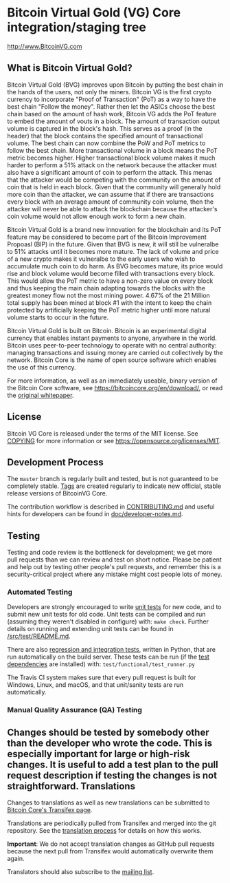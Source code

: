 Bitcoin Virtual Gold (VG) Core integration/staging tree
=====================================

http://www.BitcoinVG.com

What is Bitcoin Virtual Gold?
----------------

Bitcoin Virtual Gold (BVG) improves upon Bitcoin by putting the best chain in the hands of the users, 
not only the miners. Bitcoin VG is the first crypto currency to incorporate "Proof of Transaction" (PoT) as a 
way to have the best chain "Follow the money". Rather then let the ASICs choose the best chain based on the 
amount of hash work, Bitcoin VG adds the PoT feature to embed the amount of vouts in a block. The amount of 
transaction output volume is captured in the block's hash. This serves as a proof (in the header) that the 
block contains the specified amount of transactional volume. The best chain can now combine the PoW and PoT 
metrics to follow the best chain. More transactional volume in a block means the PoT metric becomes higher. 
Higher transactional block volume makes it much harder to perform a 51% attack on the network because the 
attacker must also have a significant amount of coin to perform the attack. This menas that the attacker 
would be competing with the community on the amount of coin that is held in each block. Given that the 
community will generally hold more coin than the attacker, we can assume that if there are transactions 
every block with an average amount of community coin volume, then the attacker will never be able to 
attack the blockchain because the attacker's coin volume would not allow enough work to form a new chain.

Bitcoin Virtual Gold is a brand new innovation for the blockchain and its PoT feature may be considered to 
become part of the Bitcoin Improvement Propoasl (BIP) in the future. Given that BVG is new, it will still
be vulneralbe to 51% attacks until it becomes more mature. The lack of volume and price of a new crypto
makes it vulneralbe to the early users who wish to accumulate much coin to do harm. As BVG becomes mature,
its price would rise and block volume would become filled with transactions every block. This would allow
the PoT metric to have a non-zero value on every block and thus keeping the main chain adapting towards
the blocks with the greatest money flow not the most mining power. 4.67% of the 21 Million total supply 
has been mined at block #1 with the intent to keep the chain protected by artificially keeping the PoT 
metric higher until more natural volume starts to occur in the future.


Bitcoin Virtual Gold is built on Bitcoin.
Bitcoin is an experimental digital currency that enables instant payments to
anyone, anywhere in the world. Bitcoin uses peer-to-peer technology to operate
with no central authority: managing transactions and issuing money are carried
out collectively by the network. Bitcoin Core is the name of open source
software which enables the use of this currency.

For more information, as well as an immediately useable, binary version of
the Bitcoin Core software, see https://bitcoincore.org/en/download/, or read the
[original whitepaper](https://bitcoincore.org/bitcoin.pdf).

License
-------

Bitcoin VG Core is released under the terms of the MIT license. See [COPYING](COPYING) for more
information or see https://opensource.org/licenses/MIT.

Development Process
-------------------

The `master` branch is regularly built and tested, but is not guaranteed to be
completely stable. [Tags](https://github.com/BitcoinVG/BitcoinVG/tags) are created
regularly to indicate new official, stable release versions of BitcoinVG Core.

The contribution workflow is described in [CONTRIBUTING.md](CONTRIBUTING.md)
and useful hints for developers can be found in [doc/developer-notes.md](doc/developer-notes.md).

Testing
-------

Testing and code review is the bottleneck for development; we get more pull
requests than we can review and test on short notice. Please be patient and help out by testing
other people's pull requests, and remember this is a security-critical project where any mistake might cost people
lots of money.

### Automated Testing

Developers are strongly encouraged to write [unit tests](src/test/README.md) for new code, and to
submit new unit tests for old code. Unit tests can be compiled and run
(assuming they weren't disabled in configure) with: `make check`. Further details on running
and extending unit tests can be found in [/src/test/README.md](/src/test/README.md).

There are also [regression and integration tests](/test), written
in Python, that are run automatically on the build server.
These tests can be run (if the [test dependencies](/test) are installed) with: `test/functional/test_runner.py`

The Travis CI system makes sure that every pull request is built for Windows, Linux, and macOS, and that unit/sanity tests are run automatically.

### Manual Quality Assurance (QA) Testing

Changes should be tested by somebody other than the developer who wrote the
code. This is especially important for large or high-risk changes. It is useful
to add a test plan to the pull request description if testing the changes is
not straightforward.
Translations
------------

Changes to translations as well as new translations can be submitted to
[Bitcoin Core's Transifex page](https://www.transifex.com/bitcoin/bitcoin/).

Translations are periodically pulled from Transifex and merged into the git repository. See the
[translation process](doc/translation_process.md) for details on how this works.

**Important**: We do not accept translation changes as GitHub pull requests because the next
pull from Transifex would automatically overwrite them again.

Translators should also subscribe to the [mailing list](https://groups.google.com/forum/#!forum/bitcoin-translators).